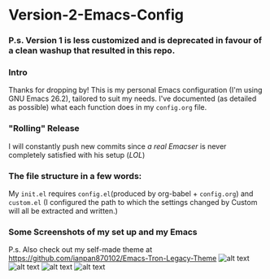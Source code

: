 # Version-2-Emacs-Config

### P.s. Version 1 is less customized and is deprecated in favour of a clean washup that resulted in this repo.

### Intro
Thanks for dropping by! This is my personal Emacs configuration (I'm using GNU Emacs 26.2), tailored to suit my needs. I've documented (as detailed as possible) what each
function does in my `config.org` file.

### "Rolling" Release
I will constantly push new commits since *a real Emacser* is never completely satisfied with his setup (*LOL*)

### The file structure in a few words: 

My `init.el` requires `config.el`(produced by org-babel + `config.org`) and `custom.el`
(I configured the path to which the settings changed by Custom will all be extracted and written.)

### Some Screenshots of my set up and my Emacs
P.s. Also check out my self-made theme at https://github.com/ianpan870102/Emacs-Tron-Legacy-Theme
![alt text](./screenshots/unixporn1.png)
![alt text](./screenshots/unixporn2.png)
![alt text](./screenshots/)
![alt text](./screenshots/)
